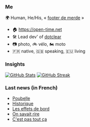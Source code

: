 ### Me

🌍 Human, He/His, « [footer de merde](https://open-time.net/post/2013/07/17/La-veritable-histoire-du-Footer-de-merde-) » 
* 🏠 https://open-time.net 
* 🛠️ Lead dev' of [dotclear](https://git.dotclear.org/dev/dotclear)
* 📷 photo, 🚲 vélo, 🏍️ moto 
* 🇫🇷 native, 🇬🇧 speaking, 🇪🇺 living

### Insights

[![GitHub Stats](https://github-readme-stats-sigma-five.vercel.app/api?username=franck-paul)](https://github.com/franck-paul)
[![GitHub Streak](https://github-readme-streak-stats.herokuapp.com?user=franck-paul)](https://git.io/streak-stats)

### Last news (in French)

<!-- BLOG-POST-LIST:START -->
- [Poubelle](https://open-time.net/post/2023/06/11/Poubelle)
- [Historique](https://open-time.net/post/2023/06/10/Historique)
- [Les effets de bord](https://open-time.net/post/2023/06/09/Les-effets-de-bord)
- [On savait rire](https://open-time.net/post/2023/06/08/On-savait-rire)
- [C&#39;est pas tout ça](https://open-time.net/post/2023/06/07/C-est-pas-tout-%C3%A7a)
<!-- BLOG-POST-LIST:END -->
